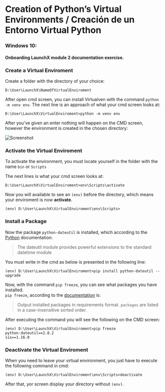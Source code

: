 # Creation of Python’s Virtual Environments / Creación de un Entorno Virtual Python #
### Windows 10: ###
#### Onboarding LaunchX module 2 documentation exercise. ####

### Create a Virtual Enviroment ###
Create a folder with the directory of your choice:
```
D:\User\LaunchX\NameOfVirtualEnviroment
```
After open cmd screen, you can install Virtualven with the command `python -m venv env`.
The next line is an approach of what your cmd screen looks at:
```
D:\User\LaunchX\VirtualEnviroment>python -m venv env
```
After you've given an enter nothing will happen on the CMD screen, however the environment is created in the chosen directory:

![Screenshot](https://res.cloudinary.com/gwenyver/image/upload/v1644208877/Github/Capture01_ruclfn.png)

### Activate the Virtual Enviroment ###

To activate the environment, you must locate yourself in the folder with the name `bin` or `Scripts`

The next lines is what your cmd screen looks at:
```
D:\User\LaunchX\VirtualEnviroment>env\Scripts\activate
```

Now you will available to see an `(env)` before the directory, which means your enviroment is now **activate**.

```
(env) D:\User\LaunchX\VirtualEnviroment\env\Scripts>
```

### Install a Package ###
Now the package `python-dateutil` is installed, which according to the [Python](https://pypi.org/project/python-dateutil/) documentation:
> The dateutil module provides powerful extensions to the standard datetime module

You must write in the cmd as below is presented in the following line:

```
(env) D:\User\LaunchX\VirtualEnviroment>pip install python-dateutil --upgrade
```

Now, with the command `pip freeze`, you can see what packages you have installed.  
`pip freeze`, according to the [documentation](https://pip.pypa.io/en/stable/cli/pip_freeze/) is:
>Output installed packages in requirements format.
>`packages` are listed in a case-insensitive sorted order.

After executing the command you will see the following on the CMD screen:
```
(env) D:\User\LaunchX\VirtualEnviroment>pip freeze
python-dateutil==2.8.2
six==1.16.0
```

### Deactivate the Virtual Enviroment ###

When you need to leave your virtual environment, you just have to execute the following command in cmd:
```
(env) D:\User\LaunchX\VirtualEnviroment\env\Scripts>deactivate
```
After that, yor screen display your directory without `(env)`.
